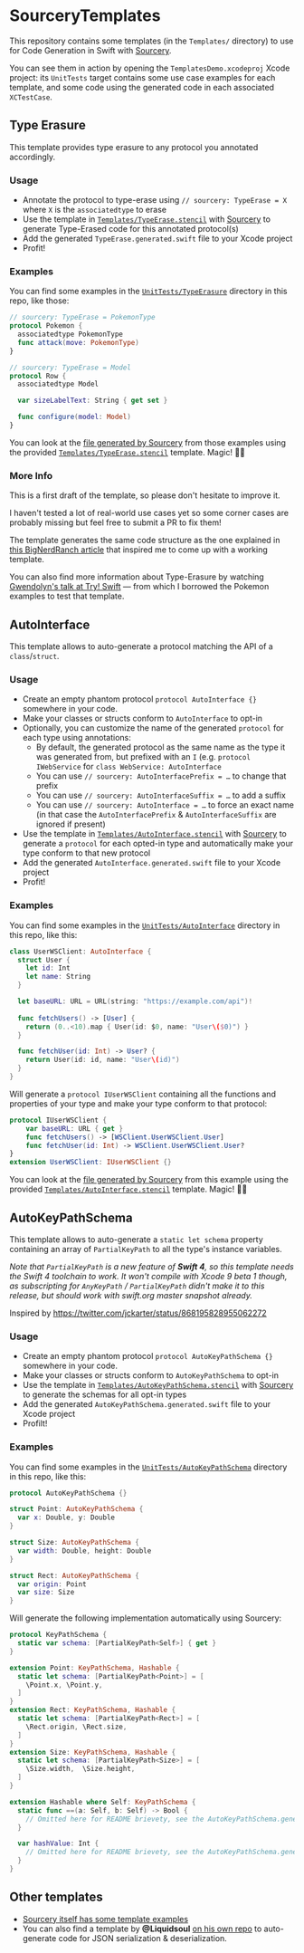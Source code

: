# SourceryTemplates

This repository contains some templates (in the `Templates/` directory) to use for Code Generation in Swift with [Sourcery](http://github.com/krzysztofzablocki/Sourcery).

You can see them in action by opening the `TemplatesDemo.xcodeproj` Xcode project: its `UnitTests` target contains some use case examples for each template, and some code using the generated code in each associated `XCTestCase`.

## Type Erasure

This template provides type erasure to any protocol you annotated accordingly.

### Usage

* Annotate the protocol to type-erase using `// sourcery: TypeErase = X` where `X` is the `associatedtype` to erase
* Use the template in [`Templates/TypeErase.stencil`](https://github.com/AliSoftware/SourceryTemplates/blob/master/Templates/TypeErase.stencil) with [Sourcery](http://github.com/krzysztofzablocki/Sourcery) to generate Type-Erased code for this annotated protocol(s)
* Add the generated `TypeErase.generated.swift` file to your Xcode project
* Profit!

### Examples

You can find some examples in the [`UnitTests/TypeErasure`](https://github.com/AliSoftware/SourceryTemplates/tree/master/UnitTests/TypeErasure) directory in this repo, like those:

```swift
// sourcery: TypeErase = PokemonType
protocol Pokemon {
  associatedtype PokemonType
  func attack(move: PokemonType)
}
```

```swift
// sourcery: TypeErase = Model
protocol Row {
  associatedtype Model

  var sizeLabelText: String { get set }

  func configure(model: Model)
}
```

You can look at the [file generated by Sourcery](https://github.com/AliSoftware/SourceryTemplates/blob/master/TypeErasure/UnitTests/Generated/TypeErase.generated.swift) from those examples using the provided [`Templates/TypeErase.stencil`](https://github.com/AliSoftware/SourceryTemplates/blob/master/Templates/TypeErase.stencil) template. Magic! 🎩✨

### More Info

This is a first draft of the template, so please don't hesitate to improve it.

I haven't tested a lot of real-world use cases yet so some corner cases are probably missing but feel free to submit a PR to fix them!

The template generates the same code structure as the one explained in [this BigNerdRanch article](https://www.bignerdranch.com/blog/breaking-down-type-erasures-in-swift/) that inspired me to come up with a working template.

You can also find more information about Type-Erasure by watching [Gwendolyn's talk at Try! Swift](https://news.realm.io/news/tryswift-gwendolyn-weston-type-erasure/) — from which I borrowed the Pokemon examples to test that template.

## AutoInterface

This template allows to auto-generate a protocol matching the API of a `class`/`struct`.

### Usage

* Create an empty phantom protocol `protocol AutoInterface {}` somewhere in your code.
* Make your classes or structs conform to `AutoInterface` to opt-in
* Optionally, you can customize the name of the generated `protocol` for each type using annotations:
  * By default, the generated protocol as the same name as the type it was generated from, but prefixed with an `I` (e.g. `protocol IWebService` for `class WebService: AutoInterface`
  * You can use `// sourcery: AutoInterfacePrefix = …` to change that prefix
  * You can use `// sourcery: AutoInterfaceSuffix = …` to add a suffix
  * You can use `// sourcery: AutoInterface = …` to force an exact name (in that case the `AutoInterfacePrefix` & `AutoInterfaceSuffix` are ignored if present)
* Use the template in [`Templates/AutoInterface.stencil`](https://github.com/AliSoftware/SourceryTemplates/blob/master/Templates/AutoInterface.stencil) with [Sourcery](http://github.com/krzysztofzablocki/Sourcery) to generate a `protocol` for each opted-in type and automatically make your type conform to that new protocol
* Add the generated `AutoInterface.generated.swift` file to your Xcode project
* Profit!

### Examples

You can find some examples in the [`UnitTests/AutoInterface`](https://github.com/AliSoftware/SourceryTemplates/tree/master/UnitTests/AutoInterface) directory in this repo, like this:

```swift
class UserWSClient: AutoInterface {
  struct User {
    let id: Int
    let name: String
  }

  let baseURL: URL = URL(string: "https://example.com/api")!
  
  func fetchUsers() -> [User] {
    return (0..<10).map { User(id: $0, name: "User\($0)") }
  }

  func fetchUser(id: Int) -> User? {
    return User(id: id, name: "User\(id)")
  }
}
```

Will generate a `protocol IUserWSClient` containing all the functions and properties of your type and make your type conform to that protocol:

```swift
protocol IUserWSClient {
	var baseURL: URL { get }
	func fetchUsers() -> [WSClient.UserWSClient.User]
	func fetchUser(id: Int) -> WSClient.UserWSClient.User?
}
extension UserWSClient: IUserWSClient {}
```

You can look at the [file generated by Sourcery](https://github.com/AliSoftware/SourceryTemplates/blob/master/UnitTests/Generated/AutoInterface.generated.swift) from this example using the provided [`Templates/AutoInterface.stencil`](https://github.com/AliSoftware/SourceryTemplates/blob/master/Templates/AutoInterface.stencil) template. Magic! 🎩✨

## AutoKeyPathSchema

This template allows to auto-generate a `static let schema` property containing an array of `PartialKeyPath` to all the type's instance variables.

_Note that `PartialKeyPath` is a new feature of **Swift 4**, so this template needs the Swift 4 toolchain to work. It won't compile with Xcode 9 beta 1 though, as subscripting for `AnyKeyPath` / `PartialKeyPath` didn't make it to this release, but should work with swift.org master snapshot already._

Inspired by https://twitter.com/jckarter/status/868195828955062272

### Usage

* Create an empty phantom protocol `protocol AutoKeyPathSchema {}` somewhere in your code.
* Make your classes or structs conform to `AutoKeyPathSchema` to opt-in
* Use the template in [`Templates/AutoKeyPathSchema.stencil`](https://github.com/AliSoftware/SourceryTemplates/blob/master/Templates/AutoKeyPathSchema.stencil) with [Sourcery](http://github.com/krzysztofzablocki/Sourcery) to generate the schemas for all opt-in types
* Add the generated `AutoKeyPathSchema.generated.swift` file to your Xcode project
* Profilt!

### Examples

You can find some examples in the [`UnitTests/AutoKeyPathSchema`](https://github.com/AliSoftware/SourceryTemplates/tree/master/UnitTests/AutoKeyPathSchema) directory in this repo, like this:

```swift
protocol AutoKeyPathSchema {}

struct Point: AutoKeyPathSchema {
  var x: Double, y: Double
}

struct Size: AutoKeyPathSchema {
  var width: Double, height: Double
}

struct Rect: AutoKeyPathSchema {
  var origin: Point
  var size: Size
}
```

Will generate the following implementation automatically using Sourcery:

```swift
protocol KeyPathSchema {
  static var schema: [PartialKeyPath<Self>] { get }
}

extension Point: KeyPathSchema, Hashable {
  static let schema: [PartialKeyPath<Point>] = [
    \Point.x, \Point.y,
  ]
}
extension Rect: KeyPathSchema, Hashable {
  static let schema: [PartialKeyPath<Rect>] = [
    \Rect.origin, \Rect.size,
  ]
}
extension Size: KeyPathSchema, Hashable {
  static let schema: [PartialKeyPath<Size>] = [
    \Size.width,  \Size.height,
  ]
}

extension Hashable where Self: KeyPathSchema {
  static func ==(a: Self, b: Self) -> Bool {
    // Omitted here for README brievety, see the AutoKeyPathSchema.generated.swift file for full implementation
  }

  var hashValue: Int {
    // Omitted here for README brievety, see the AutoKeyPathSchema.generated.swift file for full implementation
  }
}
```

## Other templates

* [Sourcery itself has some template examples](https://github.com/krzysztofzablocki/Sourcery/tree/master/Templates)
* You can also find a template by **@Liquidsoul** [on his own repo](https://github.com/Liquidsoul/Sourcery-AutoJSONSerializable) to auto-generate code for JSON serialization & deserialization.
